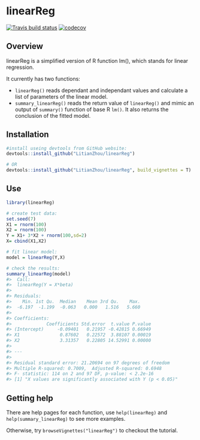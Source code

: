 # linearReg
<!-- badges: start -->
  [![Travis build status](https://travis-ci.org/LitianZhou/linearReg.svg?branch=master)](https://travis-ci.org/LitianZhou/linearReg)
  [![codecov](https://codecov.io/gh/LitianZhou/linearReg/branch/master/graph/badge.svg)](https://codecov.io/gh/LitianZhou/linearReg)
<!-- badges: end -->

## Overview

linearReg is a simplified version of R function lm(), which stands for linear regression.

It currently has two functions:
- `linearReg()` reads dependant and independant values and calculate a list of parameters of the linear model.
- `summary_linearReg()` reads the return value of `linearReg()` and mimic an output of `summary()` function of base R `lm()`. It also returns the conclusion of the fitted model.

## Installation
```r
#install useing devtools from GitHub website:
devtools::install_github("LitianZhou/linearReg")

# OR
devtools::install_github("LitianZhou/linearReg", build_vignettes = T)
```

## Use
```r
library(linearReg)

# create test data:
set.seed(7)
X1 = rnorm(100)
X2 = rnorm(100)
Y = X1+ 3*X2 + rnorm(100,sd=2)
X= cbind(X1,X2)

# fit linear model:
model = linearReg(Y,X)

# check the results:
summary_linearReg(model)
#>  Call:
#>  linearReg(Y = X*beta)
#> 
#> Residuals:
#>    Min. 1st Qu.  Median    Mean 3rd Qu.    Max. 
#>  -6.197  -1.199  -0.063   0.000   1.516   5.660 
#> 
#> Coefficients:
#>             Coefficients Std.error  t.value P.value
#> (Intercept)     -0.09401   0.21957 -0.42815 0.66949
#> X1               0.87602   0.22572  3.88107 0.00019
#> X2               3.31357   0.22805 14.52991 0.00000
#> 
#> ---
#> 
#> Residual standard error: 21.20694 on 97 degrees of freedom
#> Multiple R-squared: 0.7009,	Adjusted R-squared: 0.6948
#> F- statistic: 114 on 2 and 97 DF, p-value: < 2.2e-16 
#> [1] "X values are significantly associated with Y (p < 0.05)"
```

## Getting help
There are help pages for each function, use `help(linearReg)` and `help(summary_linearReg)` to see more examples.

Otherwise, try `browseVignettes("linearReg")` to checkout the tutorial.
